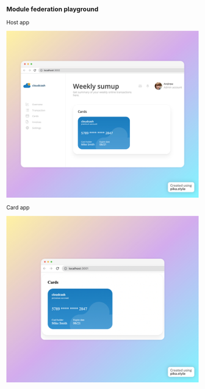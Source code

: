 ### Module federation playground
Host app

![Host app](img/host.jpeg)

Card app

![Host app](img/card.jpeg)

